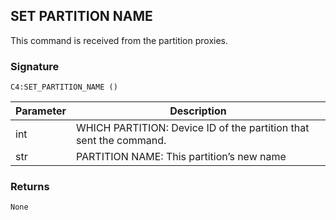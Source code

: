 ## SET PARTITION NAME

This command is received from the partition proxies.


### Signature

`C4:SET_PARTITION_NAME ()`


| Parameter | Description |
| --- | --- |
| int | WHICH PARTITION: Device ID of the partition that sent the command. |
| str | PARTITION NAME: This partition’s new name |


### Returns

`None
`

